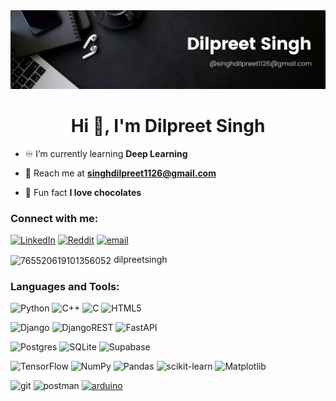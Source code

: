 <img src="profile banner.jpg" alt="profile banner">

<h1 align="center">Hi 👋, I'm Dilpreet Singh</h1>


- ♾️ I’m currently learning **Deep Learning**

- 📧 Reach me at **singhdilpreet1126@gmail.com**

- 🍫 Fun fact **I love chocolates**

<h3 align="left">Connect with me:</h3>
<p align="left">

[![LinkedIn](https://img.shields.io/badge/LinkedIn-%230077B5.svg?logo=linkedin&logoColor=white)](https://www.linkedin.com/in/dilpreet-singh13/)
[![Reddit](https://img.shields.io/badge/Reddit-%23FF4500.svg?logo=Reddit&logoColor=white)](https://www.reddit.com/user/Dilpreet_13/) 
[![email](https://img.shields.io/badge/Email-D14836?logo=gmail&logoColor=white)](mailto:singhdilpreet1126@gmail.com) 

<img align="center" src="https://raw.githubusercontent.com/rahuldkjain/github-profile-readme-generator/master/src/images/icons/Social/discord.svg" alt="765520619101356052" height="30" width="40" /> dilpreetsingh
</p>

<h3 align="left">Languages and Tools:</h3>

![Python](https://img.shields.io/badge/python-3670A0?style=flat&logo=python&logoColor=ffdd54)
![C++](https://img.shields.io/badge/c++-%2300599C.svg?style=flat&logo=c%2B%2B&logoColor=white) 
![C](https://img.shields.io/badge/c-%2300599C.svg?style=flat&logo=c&logoColor=white)
![HTML5](https://img.shields.io/badge/html5-%23E34F26.svg?style=flat&logo=html5&logoColor=white)

![Django](https://img.shields.io/badge/django-%23092E20.svg?style=flat&logo=django&logoColor=white) 
![DjangoREST](https://img.shields.io/badge/DJANGO-REST-ff1709?style=flat&logo=django&logoColor=white&color=ff1709&labelColor=gray)
![FastAPI](https://img.shields.io/badge/FastAPI-005571?style=flat&logo=fastapi)

![Postgres](https://img.shields.io/badge/postgres-%23316192.svg?style=flat&logo=postgresql&logoColor=white) 
![SQLite](https://img.shields.io/badge/sqlite-%2307405e.svg?style=flat&logo=sqlite&logoColor=white) 
![Supabase](https://img.shields.io/badge/Supabase-3ECF8E?style=flat&logo=supabase&logoColor=white)

![TensorFlow](https://img.shields.io/badge/TensorFlow-%23FF6F00.svg?style=flat&logo=TensorFlow&logoColor=white)
![NumPy](https://img.shields.io/badge/numpy-%23013243.svg?style=flat&logo=numpy&logoColor=white) 
![Pandas](https://img.shields.io/badge/pandas-%23150458.svg?style=flat&logo=pandas&logoColor=white) 
![scikit-learn](https://img.shields.io/badge/scikit--learn-%23F7931E.svg?style=flat&logo=scikit-learn&logoColor=white) 
![Matplotlib](https://img.shields.io/badge/Matplotlib-%23ffffff.svg?style=flat&logo=Matplotlib&logoColor=black)

<img src="https://www.vectorlogo.zone/logos/git-scm/git-scm-icon.svg" alt="git" width="40" height="40"/> <img src="https://www.vectorlogo.zone/logos/getpostman/getpostman-icon.svg" alt="postman" width="40" height="40"/> <a href="https://www.arduino.cc/" target="_blank" rel="noreferrer"> <img src="https://cdn.worldvectorlogo.com/logos/arduino-1.svg" alt="arduino" width="40" height="40"/>
